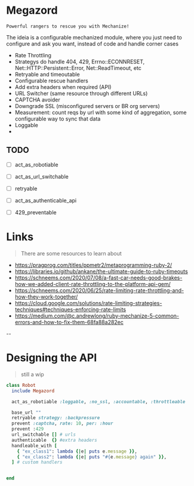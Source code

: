 # Megazord
    Powerful rangers to rescue you with Mechanize!

The ideia is a configurable mechanized module, where you just need to configure and ask you want, instead of code and handle corner cases

* Rate Throttling
* Strategys do handle 404, 429, Errno::ECONNRESET, Net::HTTP::Persistent::Error, Net::ReadTimeout, etc
* Retryable and timeoutable
* Configurable rescue handlers
* Add extra headers when required (API)
* URL Switcher (same resource through different URLs)
* CAPTCHA avoider
* Downgrade SSL (misconfigured servers or BR org servers)
* Measurement: count reqs by url with some kind of aggregation, some configurable way to sync that data
* Loggable
*

## TODO

- [ ] act_as_robotiable
- [ ] act_as_url_switchable
- [ ] retryable
- [ ] act_as_authenticable_api
- [ ] 429_preventable


# Links

> There are some resources to learn about

- https://pragprog.com/titles/ppmetr2/metaprogramming-ruby-2/
- https://libraries.io/github/ankane/the-ultimate-guide-to-ruby-timeouts
- https://schneems.com/2020/07/08/a-fast-car-needs-good-brakes-how-we-added-client-rate-throttling-to-the-platform-api-gem/
- https://schneems.com/2020/06/25/rate-limiting-rate-throttling-and-how-they-work-together/
- https://cloud.google.com/solutions/rate-limiting-strategies-techniques#techniques-enforcing-rate-limits
- https://medium.com/@c.andrewlong/ruby-mechanize-5-common-errors-and-how-to-fix-them-68fa88a282ec

--

# Designing the API

> still a wip

```ruby
class Robot
  include Megazord

  act_as_robotiable :loggable, :no_ssl, :accountable, :throttleable

  base_url ""
  retryable strategy: :backpressure
  prevent :captcha, rate: 10, per: :hour
  prevent :429
  url_switchable [] # urls
  authenticable  {} #extra headers
  handleable_with [
    { "ex_class1": lambda {|e| puts e.message }},
    { "ex_class2": lambda {|e| puts "#{e.message} again" }},
  ] # custom handlers


end


```
